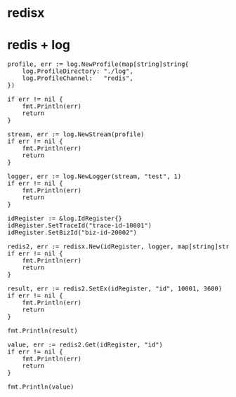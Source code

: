 # redisx
redis + log
==

<pre>
profile, err := log.NewProfile(map[string]string{
    log.ProfileDirectory: "./log",
    log.ProfileChannel:   "redis",
})

if err != nil {
    fmt.Println(err)
    return
}

stream, err := log.NewStream(profile)
if err != nil {
    fmt.Println(err)
    return
}

logger, err := log.NewLogger(stream, "test", 1)
if err != nil {
    fmt.Println(err)
    return
}

idRegister := &log.IdRegister{}
idRegister.SetTraceId("trace-id-10001")
idRegister.SetBizId("biz-id-20002")

redis2, err := redisx.New(idRegister, logger, map[string]string{redis.ProfileHost: "127.0.0.1"})
if err != nil {
    fmt.Println(err)
    return
}

result, err := redis2.SetEx(idRegister, "id", 10001, 3600)
if err != nil {
    fmt.Println(err)
    return
}

fmt.Println(result)

value, err := redis2.Get(idRegister, "id")
if err != nil {
    fmt.Println(err)
    return
}

fmt.Println(value)
</pre>

